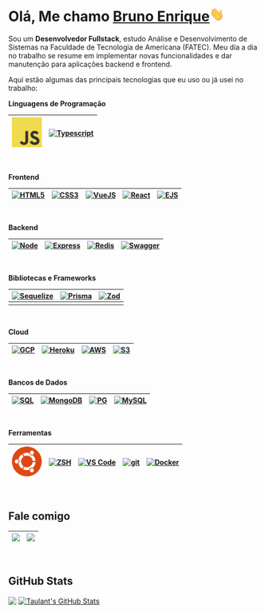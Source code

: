 <h1>Olá, Me chamo <a  href="https://github.com/BrunoEnriqueB">Bruno Enrique</a><a href=""><img  src="https://raw.githubusercontent.com/ABSphreak/ABSphreak/master/gifs/Hi.gif" width="30px"></a></h1>

Sou um **Desenvolvedor Fullstack**, estudo Análise e Desenvolvimento de Sistemas na Faculdade de Tecnologia de Americana (FATEC). Meu dia a dia no trabalho se resume em implementar novas funcionalidades e dar manutenção para aplicações backend e frontend.

Aqui estão algumas das principais tecnologias que eu uso ou já usei no trabalho:

**Linguagens de Programação**

| <a href="https://developer.mozilla.org/en-US/docs/Web/JavaScript"><img alt="JS" title="JavaScript" width="60px" src="https://raw.githubusercontent.com/github/explore/master/topics/javascript/javascript.png"></a> | <a href="https://www.typescriptlang.org/"><img title="TS" alt="Typescript" width="60px" src="https://cdn.icon-icons.com/icons2/2107/PNG/512/file_type_typescript_official_icon_130107.png"></a> |
| ------------------------------------------------------------------------------------------------------------------------------------------------------------------------------------------------------------------- | ----------------------------------------------------------------------------------------------------------------------------------------------------------------------------------------------- |

<br>

**Frontend**

| <a href="https://developer.mozilla.org/en-US/docs/Web/HTML/"><img alt="HTML5" title="HTML5" width="60px" src="https://clipartcraft.com/images/html5-logo-web-1.png"></a> | <a href="https://developer.mozilla.org/en-US/docs/Web/CSS"><img title="CSS3" alt="CSS3" width="60px" src="https://www.freepnglogos.com/uploads/html5-logo-png/html5-logo-css-logo-png-transparent-svg-vector-bie-supply-9.png"></a> | <a href="https://vuejs.org/"><img title="VueJS" alt="VueJS" width="60px" src="https://upload.wikimedia.org/wikipedia/commons/thumb/9/95/Vue.js_Logo_2.svg/1200px-Vue.js_Logo_2.svg.png"></a> | <a href="https://react.dev/"><img title="React" alt="React" width="60px" src="https://vectorified.com/images/icon-react-native-24.png"></a> | <a href="https://ejs.co/"><img title="EJS" alt="EJS" width="60px" src="https://nift.dev/images/ejs.png"></a> |
| ------------------------------------------------------------------------------------------------------------------------------------------------------------------------ | ----------------------------------------------------------------------------------------------------------------------------------------------------------------------------------------------------------------------------------- | -------------------------------------------------------------------------------------------------------------------------------------------------------------------------------------------- | ------------------------------------------------------------------------------------------------------------------------------------------- | ------------------------------------------------------------------------------------------------------------ |

<br>

**Backend**

| <a href="https://nodejs.org/en"><img alt="Node" title="Nodejs" width="60px" src="https://download.logo.wine/logo/Node.js/Node.js-Logo.wine.png"></a> | <a href="https://expressjs.com/"><img title="Express" alt="Express" width="60px" src="https://www.mementotech.in/assets/images/icons/express.png"></a> | <a href="https://redis.io/"><img title="Redis" alt="Redis" width="60px" src="https://download.logo.wine/logo/Redis/Redis-Logo.wine.png"></a> | <a href="https://swagger.io/"><img title="Swagger" alt="Swagger" width="60px" src="https://www.torocloud.com/hubfs/Imported_Blog_Media/swagger-logo.png"></a> |
| ---------------------------------------------------------------------------------------------------------------------------------------------------- | ------------------------------------------------------------------------------------------------------------------------------------------------------ | -------------------------------------------------------------------------------------------------------------------------------------------- | ------------------------------------------------------------------------------------------------------------------------------------------------------------- |

<br>

**Bibliotecas e Frameworks**

| <a href="https://sequelize.org/"><img title="Sequelize" alt="Sequelize" width="60px" src="https://icon-icons.com/downloadimage.php?id=146349&root=2415/PNG/512/&file=sequelize_original_wordmark_logo_icon_146349.png"></a> | <a href="https://www.prisma.io/"><img title="Prisma" alt="Prisma" width="60px" src="https://res.cloudinary.com/practicaldev/image/fetch/s--iDkWTEBC--/c_imagga_scale,f_auto,fl_progressive,h_420,q_auto,w_1000/https://dev-to-uploads.s3.amazonaws.com/i/3bzg30pauwbl828gcl84.png"></a> | <a href="https://zod.dev/"><img title="Zod" alt="Zod" width="60px" src="https://miro.medium.com/v2/resize:fit:1200/1*2W1quxolV-_crLyDtbb6Tw.png"></a> |
| --------------------------------------------------------------------------------------------------------------------------------------------------------------------------------------------------------------------------- | --------------------------------------------------------------------------------------------------------------------------------------------------------------------------------------------------------------------------------------------------------------------------------------- | ----------------------------------------------------------------------------------------------------------------------------------------------------- |
|                                                                                                                                                                                                                             |

<br>

**Cloud**

| <a href="https://cloud.google.com/"><img title="Google Cloud Platform" alt="GCP" width="60px" src="https://clipground.com/images/gcp-logo-png-3.png"></a> | <a href="https://www.heroku.com/"><img title="Heroku" alt="Heroku" width="60px" src="https://img.icons8.com/color/48/000000/heroku.png"></a> | <a href="https://aws.amazon.com/"><img title="Amazon Web Services" alt="AWS" width="60px" src="https://www.pngplay.com/wp-content/uploads/3/Amazon-Web-Services-AWS-Logo-Transparent-PNG.png"></a> | <a href="https://aws.amazon.com/s3/"><img title="S3" alt="S3" width="60px" src="https://fathomtech.io/blog/aws-s3-cloudfront/amazon-s3.png"></a> |
| --------------------------------------------------------------------------------------------------------------------------------------------------------- | -------------------------------------------------------------------------------------------------------------------------------------------- | -------------------------------------------------------------------------------------------------------------------------------------------------------------------------------------------------- | ------------------------------------------------------------------------------------------------------------------------------------------------ |

<br>

**Bancos de Dados**

| <a href="https://www.w3schools.com/whatis/whatis_sql.asp"><img title="SQL" alt="SQL" width="60px" src="https://www.freeiconspng.com/uploads/sql-server-icon-png-29.png"></a> | <a href="https://www.mongodb.com/"><img title="MongoDB" alt="MongoDB" width="60px" src="https://branditechture.agency/brand-logos/wp-content/uploads/2022/09/MongoDB-1.png"></a> | <a href="https://www.postgresql.org/"><img title="Postgres" alt="PG" width="60px" src="https://static-00.iconduck.com/assets.00/postgres-icon-995x1024-e1h2435j.png"></a> | <a href="https://www.mysql.com/"><img title="MySQL" alt="MySQL" width="60px" src="https://pngimg.com/uploads/mysql/mysql_PNG23.png"></a> |
| ---------------------------------------------------------------------------------------------------------------------------------------------------------------------------- | -------------------------------------------------------------------------------------------------------------------------------------------------------------------------------- | ------------------------------------------------------------------------------------------------------------------------------------------------------------------------- | ---------------------------------------------------------------------------------------------------------------------------------------- |

<br>

**Ferramentas**

| <a href="https://ubuntu.com/"><img title="Ubuntu" alt="Ubuntu" width="60px" src="https://raw.githubusercontent.com/github/explore/master/topics/ubuntu/ubuntu.png"></a> | <a href="https://github.com/ohmyzsh/ohmyzsh/wiki/Installing-ZSH"><img title="ZSH" alt="ZSH" width="60px" src="https://s3.amazonaws.com/ohmyzsh/oh-my-zsh-logo.png"></a> | <a href="https://code.visualstudio.com/"><img title="VS Code" alt="VS Code" width="60px" src="https://img.icons8.com/fluent/48/000000/visual-studio-code-2019.png"></a> | <a href="https://git-scm.com/"><img title="git" alt="git" width="60px" src="https://cdn.freebiesupply.com/logos/large/2x/git-icon-logo-png-transparent.png"></a> | <a href="https://www.docker.com/"><img title="Docker" alt="Docker" width="60px" src="https://logos-world.net/wp-content/uploads/2021/02/Docker-Symbol.png"></a> |
| ----------------------------------------------------------------------------------------------------------------------------------------------------------------------- | ----------------------------------------------------------------------------------------------------------------------------------------------------------------------- | ----------------------------------------------------------------------------------------------------------------------------------------------------------------------- | ---------------------------------------------------------------------------------------------------------------------------------------------------------------- | --------------------------------------------------------------------------------------------------------------------------------------------------------------- |

<br>

## Fale comigo

| <a href="https://www.linkedin.com/in/bruno-enrique/"><img src="https://cdn2.iconfinder.com/data/icons/social-media-2285/512/1_Linkedin_unofficial_colored_svg-128.png" width="40"></a> | <a href="https://mail.google.com/mail/u/0/?fs=1&to=brunobaronenrique@gmail.com&su=Hello&tf=cm"><img src="https://icon-library.com/images/gmail-icon-svg/gmail-icon-svg-28.jpg" width="40"></a> |
| -------------------------------------------------------------------------------------------------------------------------------------------------------------------------------------- | ---------------------------------------------------------------------------------------------------------------------------------------------------------------------------------------------- |

<br>

## GitHub Stats

<a href="https://github.com/taulantxhakli/taulantxhakli">
 <a href=""><img align="center" src="https://github-readme-stats.vercel.app/api/top-langs/?username=brunoenriqueb&hide=java,html,tex&title_color=ffffff&text_color=c9cacc&icon_color=blueviolet&bg_color=1d1f21&langs_count=3" /></a>
</a>
<a href="https://github.com/taulantxhakli/taulantxhakli">
 <a href=""><img align="center" src="https://github-readme-stats.vercel.app/api?username=brunoenriqueb&show_icons=true&line_height=27&count_private=true&title_color=ffffff&text_color=c9cacc&icon_color=blueviolet&bg_color=1d1f21" alt="Taulant's GitHub Stats" /></a>
</a>
